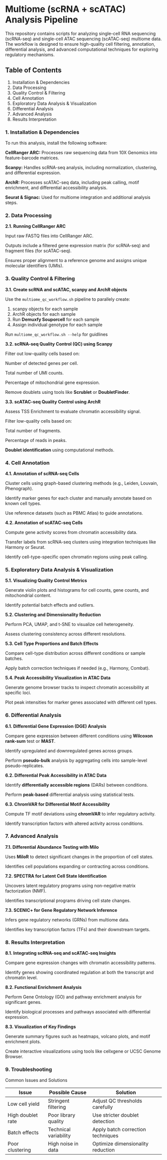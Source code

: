 # Multiome (scRNA + scATAC) Analysis Pipeline

This repository contains scripts for analyzing single-cell RNA sequencing (scRNA-seq) and single-cell ATAC sequencing (scATAC-seq) multiome data. The workflow is designed to ensure high-quality cell filtering, annotation, differential analysis, and advanced computational techniques for exploring regulatory mechanisms.

## Table of Contents
1. Installation & Dependencies
2. Data Processing
3. Quality Control & Filtering
4. Cell Annotation
5. Exploratory Data Analysis & Visualization
6. Differential Analysis
7. Advanced Analysis
8. Results Interpretation

### 1. Installation & Dependencies

To run this analysis, install the following software:

**CellRanger ARC:** Processes raw sequencing data from 10X Genomics into feature-barcode matrices.

**Scanpy:** Handles scRNA-seq analysis, including normalization, clustering, and differential expression.

**ArchR:** Processes scATAC-seq data, including peak calling, motif enrichment, and differential accessibility analysis.

**Seurat & Signac:** Used for multiome integration and additional analysis steps.

### 2. Data Processing

**2.1. Running CellRanger ARC**

Input raw FASTQ files into CellRanger ARC.

Outputs include a filtered gene expression matrix (for scRNA-seq) and fragment files (for scATAC-seq).

Ensures proper alignment to a reference genome and assigns unique molecular identifiers (UMIs).

### 3. Quality Control & Filtering

**3.1. Create scRNA and scATAC, scanpy and ArchR objects**

Use the `multiome_qc_workflow.sh` pipeline to parallely create:
1. scanpy objects for each sample
2. ArchR objects for each sample
3. Run **Demuxfy Souporcell** for each sample
4. Assign individual genotype for each sample

Run `multiome_qc_workflow.sh --help` for guidlines

**3.2. scRNA-seq Quality Control (QC) using Scanpy**

Filter out low-quality cells based on:

Number of detected genes per cell.

Total number of UMI counts.

Percentage of mitochondrial gene expression.

Remove doublets using tools like **Scrublet** or **DoubletFinder**.

**3.3. scATAC-seq Quality Control using ArchR**

Assess TSS Enrichment to evaluate chromatin accessibility signal.

Filter low-quality cells based on:

Total number of fragments.

Percentage of reads in peaks.

**Doublet identification** using computational methods.

### 4. Cell Annotation

**4.1. Annotation of scRNA-seq Cells**

Cluster cells using graph-based clustering methods (e.g., Leiden, Louvain, Phenograph).

Identify marker genes for each cluster and manually annotate based on known cell types.

Use reference datasets (such as PBMC Atlas) to guide annotations.

**4.2. Annotation of scATAC-seq Cells**

Compute gene activity scores from chromatin accessibility data.

Transfer labels from scRNA-seq clusters using integration techniques like Harmony or Seurat.

Identify cell-type-specific open chromatin regions using peak calling.

### 5. Exploratory Data Analysis & Visualization

**5.1. Visualizing Quality Control Metrics**

Generate violin plots and histograms for cell counts, gene counts, and mitochondrial content.

Identify potential batch effects and outliers.

**5.2. Clustering and Dimensionality Reduction**

Perform PCA, UMAP, and t-SNE to visualize cell heterogeneity.

Assess clustering consistency across different resolutions.

**5.3. Cell Type Proportions and Batch Effects**

Compare cell-type distribution across different conditions or sample batches.

Apply batch correction techniques if needed (e.g., Harmony, Combat).

**5.4. Peak Accessibility Visualization in ATAC Data**

Generate genome browser tracks to inspect chromatin accessibility at specific loci.

Plot peak intensities for marker genes associated with different cell types.

### 6. Differential Analysis

**6.1. Differential Gene Expression (DGE) Analysis**

Compare gene expression between different conditions using **Wilcoxon rank-sum** test or **MAST**.

Identify upregulated and downregulated genes across groups.

Perform **pseudo-bulk** analysis by aggregating cells into sample-level pseudo-replicates.

**6.2. Differential Peak Accessibility in ATAC Data**

Identify **differentially accessible regions** (DARs) between conditions.

Perform **peak-based** differential analysis using statistical tests.

**6.3. ChromVAR for Differential Motif Accessibility**

Compute TF motif deviations using **chromVAR** to infer regulatory activity.

Identify transcription factors with altered activity across conditions.

### 7. Advanced Analysis

**7.1. Differential Abundance Testing with Milo**

Uses **MiloR** to detect significant changes in the proportion of cell states.

Identifies cell populations expanding or contracting across conditions.

**7.2. SPECTRA for Latent Cell State Identification**

Uncovers latent regulatory programs using non-negative matrix factorization (NMF).

Identifies transcriptional programs driving cell state changes.

**7.3. SCENIC+ for Gene Regulatory Network Inference**

Infers gene regulatory networks (GRNs) from multiome data.

Identifies key transcription factors (TFs) and their downstream targets.

### 8. Results Interpretation

**8.1. Integrating scRNA-seq and scATAC-seq Insights**

Compare gene expression changes with chromatin accessibility patterns.

Identify genes showing coordinated regulation at both the transcript and chromatin level.

**8.2. Functional Enrichment Analysis**

Perform Gene Ontology (GO) and pathway enrichment analysis for significant genes.

Identify biological processes and pathways associated with differential expression.

**8.3. Visualization of Key Findings**

Generate summary figures such as heatmaps, volcano plots, and motif enrichment plots.

Create interactive visualizations using tools like cellxgene or UCSC Genome Browser.

### 9. Troubleshooting

Common Issues and Solutions

| Issue              | Possible Cause           | Solution                          |
|--------------------|-------------------------|-----------------------------------|
| Low cell yield    | Stringent filtering     | Adjust QC thresholds carefully  |
| High doublet rate | Poor library quality    | Use stricter doublet detection  |
| Batch effects     | Technical variability   | Apply batch correction techniques |
| Poor clustering   | High noise in data      | Optimize dimensionality reduction |
